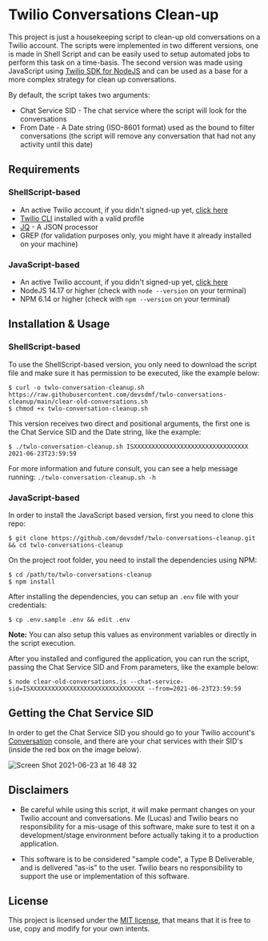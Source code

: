 # Twilio Conversations Clean-up

This project is just a housekeeping script to clean-up old conversations on a Twilio account. The scripts were implemented in two different versions, one is made in Shell Script and can be easily used to setup automated jobs to perform this task on a time-basis. The second version was made using JavaScript using [Twilio SDK for NodeJS](https://www.twilio.com/docs/libraries/node) and can be used as a base for a more complex strategy for clean up conversations.

By default, the script takes two arguments:

- Chat Service SID - The chat service where the script will look for the conversations
- From Date - A Date string (ISO-8601 format) used as the bound to filter conversations (the script will remove any conversation that had not any activity until this date)

## Requirements

### ShellScript-based

- An active Twilio account, if you didn't signed-up yet, [click here](https://www.twilio.com/try-twilio)
- [Twilio CLI](https://www.twilio.com/docs/twilio-cli/quickstart) installed with a valid profile
- [JQ](https://stedolan.github.io/jq/) - A JSON processor 
- GREP (for validation purposes only, you might have it already installed on your machine)

### JavaScript-based

- An active Twilio account, if you didn't signed-up yet, [click here](https://www.twilio.com/try-twilio)
- NodeJS 14.17 or higher (check with `node --version` on your terminal)
- NPM 6.14 or higher (check with `npm --version` on your terminal)

## Installation & Usage

### ShellScript-based

To use the ShellScript-based version, you only need to download the script file and make sure it has permission to be executed, like the example below:

```
$ curl -o twlo-conversation-cleanup.sh https://raw.githubusercontent.com/devsdmf/twlo-conversations-cleanup/main/clear-old-conversations.sh 
$ chmod +x twlo-conversation-cleanup.sh
```

This version receives two direct and positional arguments, the first one is the Chat Service SID and the Date string, like the example:

```
$ ./twlo-conversation-cleanup.sh ISXXXXXXXXXXXXXXXXXXXXXXXXXXXXXXXX 2021-06-23T23:59:59
```

For more information and future consult, you can see a help message running: `./twlo-conversation-cleanup.sh -h`

### JavaScript-based

In order to install the JavaScript based version, first you need to clone this repo:

```
$ git clone https://github.com/devsdmf/twlo-conversations-cleanup.git && cd twlo-conversations-cleanup
```

On the project root folder, you need to install the dependencies using NPM:

```
$ cd /path/to/twlo-conversations-cleanup
$ npm install
```

After installing the dependencies, you can setup an `.env` file with your credentials:
```
$ cp .env.sample .env && edit .env
```

**Note:** You can also setup this values as environment variables or directly in the script execution.

After you installed and configured the application, you can run the script, passing the Chat Service SID and From parameters, like the example below: 

```
$ node clear-old-conversations.js --chat-service-sid=ISXXXXXXXXXXXXXXXXXXXXXXXXXXXXXXXX --from=2021-06-23T23:59:59
```

## Getting the Chat Service SID

In order to get the Chat Service SID you should go to your Twilio account's [Conversation](https://www.twilio.com/console/conversations/services) console, and there are your chat services with their SID's (inside the red box on the image below).

![Screen Shot 2021-06-23 at 16 48 32](https://user-images.githubusercontent.com/1649565/123160591-c604cc80-d444-11eb-8d28-08bbb79830ad.png)

## Disclaimers

- Be careful while using this script, it will make permant changes on your Twilio account and conversations. Me (Lucas) and Twilio bears no responsibility for a mis-usage of this software, make sure to test it on a development/stage environment before actually taking it to a production application.

- This software is to be considered "sample code", a Type B Deliverable, and is delivered "as-is" to the user. Twilio bears no responsibility to support the use or implementation of this software.

## License

This project is licensed under the [MIT license](LICENSE), that means that it is free to use, copy and modify for your own intents.
